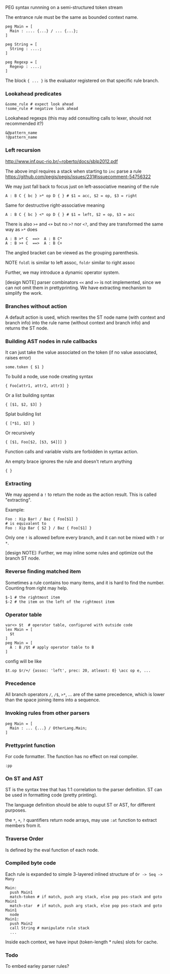 PEG syntax runnning on a semi-structured token stream

The entrance rule must be the same as bounded context name.

    peg Main = [
      Main : .... {...} / ... {...};
    ]

    peg String = [
      String : ....;
    ]

    peg Regexp = [
      Regexp : ....;
    ]

The block `{ ... }` is the evaluator registered on that specific rule branch.

### Lookahead predicates

    &some_rule # expect look ahead
    !some_rule # negative look ahead

Lookahead regexps (this may add consulting calls to lexer, should not recommended it?)

    &@pattern_name
    !@pattern_name

### Left recursion

http://www.inf.puc-rio.br/~roberto/docs/sblp2012.pdf

The above impl requires a stack when starting to `inc` parse a rule
https://github.com/pegjs/pegjs/issues/231#issuecomment-54756322

We may just fall back to focus just on left-associative meaning of the rule

    A : B C { bc } >* op D { } # $1 = acc, $2 = op, $3 = right

Same for destructive right-associative meaning

    A : B C { bc } <* op D { } # $1 = left, $2 = op, $3 = acc

There is also `>+` and `<+` but no `>?` nor `<?`, and they are transformed the same way as `>*` does

    A : B >* C  ==>  A : B C*
    A : B >+ C  ==>  A : B C+

The angled bracket can be viewed as the grouping parenthesis.

NOTE `foldl` is similar to left assoc, `foldr` similar to right assoc

Further, we may introduce a dynamic operator system.

[design NOTE] parser combinators `<<` and `>>` is not implemented, since we can not omit them in prettyprinting. We have extracting mechanism to simplify the work.

### Branches without action

A default action is used, which rewrites the ST node name (with context and branch info) into the rule name (without context and branch info) and returns the ST node.

### Building AST nodes in rule callbacks

It can just take the value associated on the token (if no value associated, raises error)

    some.token { $1 }

To build a node, use node creating syntax

    { Foo[attr1, attr2, attr3] }

Or a list building syntax

    { [$1, $2, $3] }

Splat building list

    { [*$1, $2] }

Or recursively

    { [$1, Foo[$2, [$3, $4]]] }

Function calls and variable visits are forbidden in syntax action.

An empty brace ignores the rule and doesn't return anything

    { }

### Extracting

We may append a `!` to return the node as the action result. This is called "extracting".

Example:

    Foo : Xip Bar! / Baz { Foo[$1] }
    # is equivalent to
    Foo : Xip Bar { $2 } / Baz { Foo[$1] }

Only one `!` is allowed before every branch, and it can not be mixed with `?` or `*`.

[design NOTE]: Further, we may inline some rules and optimize out the branch ST node.

### Reverse finding matched item

Sometimes a rule contains too many items, and it is hard to find the number. Counting from right may help.

    $-1 # the rightmost item
    $-2 # the item on the left of the rightmost item

### Operator table

    var<> $t  # operator table, configured with outside code
    lex Main = [
      $t
    ]
    peg Main = [
      A : B /$t # apply operator table to B
    ]

config will be like

    $t.op $r/+/ {assoc: 'left', prec: 20, atleast: 0} \acc op e, ...

### Precedence

All branch operators `/`, `/$`, `>*`, ... are of the same precedence, which is lower than the space joining items into a sequence.

### Invoking rules from other parsers

    peg Main = [
      Main : ... {...} / OtherLang.Main;
    ]

### Prettyprint function

For code formatter. The function has no effect on real compiler.

    :pp

### On ST and AST

ST is the syntax tree that has 1:1 correlation to the parser definition. ST can be used in formatting code (pretty printing).

The language definition should be able to ouput ST or AST, for different purposes.

the `*`, `+`, `?` quantifiers return node arrays, may use `:at` function to extract members from it.

### Traverse Order

Is defined by the eval function of each node.

### Compiled byte code

Each rule is expanded to simple 3-layered inlined structure of `Or -> Seq -> Many`

    Main:
      push Main1
      match-token # if match, push arg stack, else pop pos-stack and goto Main1
      match-star  # if match, push arg stack, else pop pos-stack and goto Main1
      node
    Main1:
      push Main2
      call String # manipulate rule stack
      ...

Inside each context, we have input (token-length * rules) slots for cache.

### Todo

To embed earley parser rules?
